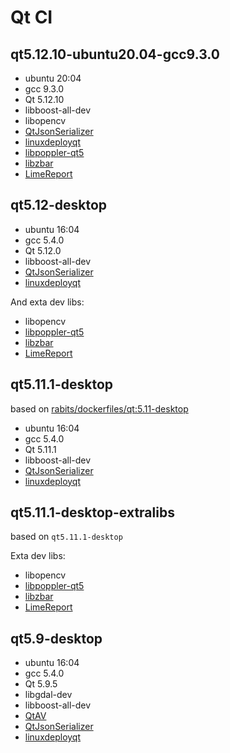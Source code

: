 # Qt CI

## qt5.12.10-ubuntu20.04-gcc9.3.0

- ubuntu 20:04
- gcc 9.3.0
- Qt 5.12.10
- libboost-all-dev
- libopencv
- [QtJsonSerializer](https://github.com/Skycoder42/QtJsonSerializer)
- [linuxdeployqt](https://github.com/probonopd/linuxdeployqt)
- [libpoppler-qt5](https://people.freedesktop.org/~aacid/docs/qt5/)
- [libzbar](http://zbar.sourceforge.net/)
- [LimeReport](https://github.com/fralx/LimeReport)


## qt5.12-desktop

- ubuntu 16:04
- gcc 5.4.0
- Qt 5.12.0
- libboost-all-dev
- [QtJsonSerializer](https://github.com/Skycoder42/QtJsonSerializer)
- [linuxdeployqt](https://github.com/probonopd/linuxdeployqt)

And exta dev libs:

- libopencv
- [libpoppler-qt5](https://people.freedesktop.org/~aacid/docs/qt5/)
- [libzbar](http://zbar.sourceforge.net/)
- [LimeReport](https://github.com/fralx/LimeReport)

## qt5.11.1-desktop

based on [rabits/dockerfiles/qt:5.11-desktop](https://github.com/rabits/dockerfiles)

- ubuntu 16:04
- gcc 5.4.0
- Qt 5.11.1
- libboost-all-dev
- [QtJsonSerializer](https://github.com/Skycoder42/QtJsonSerializer)
- [linuxdeployqt](https://github.com/probonopd/linuxdeployqt)

## qt5.11.1-desktop-extralibs

based on `qt5.11.1-desktop`

Exta dev libs:

- libopencv
- [libpoppler-qt5](https://people.freedesktop.org/~aacid/docs/qt5/)
- [libzbar](http://zbar.sourceforge.net/)
- [LimeReport](https://github.com/fralx/LimeReport)

## qt5.9-desktop

- ubuntu 16:04
- gcc 5.4.0
- Qt 5.9.5
- libgdal-dev
- libboost-all-dev
- [QtAV](https://github.com/wang-bin/QtAV)
- [QtJsonSerializer](https://github.com/Skycoder42/QtJsonSerializer)
- [linuxdeployqt](https://github.com/probonopd/linuxdeployqt)
